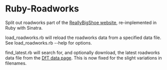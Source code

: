 # Ruby-Roadworks

Split out roadworks part of the [ReallyBigShoe website](http://www.reallybigshoe.co.uk),
re-implemented in Ruby with Sinatra.

load_roadworks.rb will reload the roadworks data from a specified data file.
See load_roadworks.rb --help for options.

find_latest.rb will search for, and optionally download, the latest roadworks
data file from the
[DfT data page](https://data.gov.uk/dataset/highways_agency_planned_roadworks).
This is now fixed for the slight variations in filenames.

